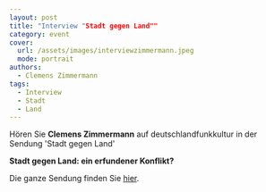 ```yaml
---
layout: post
title: "Interview "Stadt gegen Land""
category: event
cover:
  url: /assets/images/interviewzimmermann.jpeg
  mode: portrait
authors:
  - Clemens Zimmermann
tags:
  - Interview
  - Stadt
  - Land
---
```


Hören Sie **Clemens Zimmermann** auf deutschlandfunkkultur in der Sendung 'Stadt gegen Land'

<!-- more -->

**Stadt gegen Land: ein erfundener Konflikt?**

Die ganze Sendung finden Sie [hier](https://www.deutschlandfunkkultur.de/stadt-gegen-land-ein-erfundener-konflikt-100.html).

